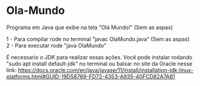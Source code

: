 # Ola-Mundo
Programa em Java que exibe na tela "Olá Mundo!" (Sem as aspas)

1 - Para compilar rode no terminal "javac OlaMundo.java" (Sem as aspas) <br />
2 - Para executar rode "java OlaMundo"

É necessario o JDK para realizar essas ações. Você pode instalar rodando "sudo apt install default-jdk" no terminal ou baixar no site da Oracle nesse link:
https://docs.oracle.com/en/java/javase/11/install/installation-jdk-linux-platforms.html#GUID-19D58769-FD72-4353-A935-40FCD82A7A81
